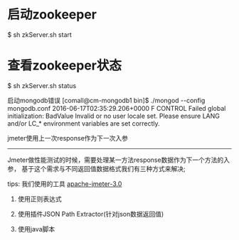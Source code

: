 # 启动zookeeper
$ sh zkServer.sh start


# 查看zookeeper状态
$ sh zkServer.sh status


启动mongodb错误
[comall@cm-mongodb1 bin]$ ./mongod --config mongodb.conf
2016-06-17T02:35:29.206+0000 F CONTROL  Failed global initialization: BadValue Invalid or no user locale set. Please ensure LANG and/or LC_* environment variables are set correctly.


jmeter使用上一次response作为下一次入参



-----------

Jmeter做性能测试的时候，需要处理某一方法response数据作为下一个方法的入参，
基于这个需求与不同返回值数据格式我们有三种方式来解决;

tips: 我们使用的工具 [apache-jmeter-3.0](https://jmeter.apache.org/download_jmeter.cgi)

1. 使用正则表达式



2. 使用插件JSON Path Extractor(针对json数据返回值)

    

3. 使用java脚本

 

